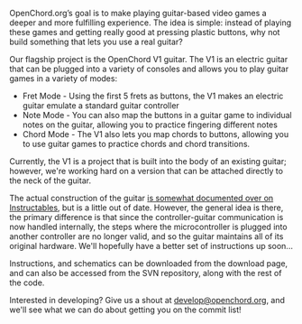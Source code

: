 OpenChord.org’s goal is to make playing guitar-based video games a deeper and more fulfilling experience. The idea is simple: instead of playing these games and getting really good at pressing plastic buttons, why not build something that lets you use a real guitar?

Our flagship project is the OpenChord V1 guitar.  The V1 is an electric guitar that can be plugged into a variety of consoles and allows you to play guitar games in a variety of modes:
  * Fret Mode - Using the first 5 frets as buttons, the V1 makes an electric guitar emulate a standard guitar controller
  * Note Mode - You can also map the buttons in a guitar game to individual notes on the guitar, allowing you to practice fingering different notes
  * Chord Mode - The V1 also lets you map chords to buttons, allowing you to use guitar games to practice chords and chord transitions.

Currently, the V1 is a project that is built into the body of an existing guitar; however, we're working hard on a version that can be attached directly to the neck of the guitar.

The actual construction of the guitar [is somewhat documented over on Instructables](http://www.instructables.com/id/OpenChordorg-Build-a-Real-Guitar-Guitar-HeroR/), but is a little out of date.  However, the general idea is there, the primary difference is that since the controller-guitar communication is now handled internally, the steps where the microcontroller is plugged into another controller are no longer valid, and so the guitar maintains all of its original hardware.  We'll hopefully have a better set of instructions up soon...

Instructions, and schematics can be downloaded from the download page, and can also be accessed from the SVN repository, along with the rest of the code.

Interested in developing?  Give us a shout at develop@openchord.org, and we'll see what we can do about getting you on the commit list!
